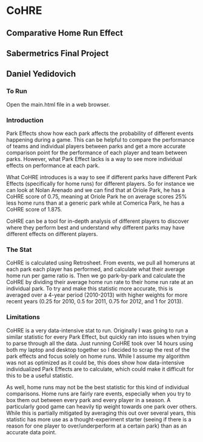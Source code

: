 # CoHRE
## Comparative Home Run Effect

## Sabermetrics Final Project
## Daniel Yedidovich

### To Run
Open the main.html file in a web browser.

### Introduction
Park Effects show how each park affects the probability of different events happening during a game. This can be helpful to compare the performance of teams and individual players between parks and get a more accurate comparison point for the performance of each player and team between parks. However, what Park Effect lacks is a way to see more individual effects on performance at each park.

What CoHRE introduces is a way to see if different parks have different Park Effects (specifically for home runs) for different players. So for instance we can look at Nolan Arenado and we can find that at Oriole Park, he has a CoHRE score of 0.75, meaning at Oriole Park he on average scores 25% less home runs than at a generic park while at Comerica Park, he has a CoHRE score of 1.875.

CoHRE can be a tool for in-depth analysis of different players to discover where they perform best and understand why different parks may have different effects on different players.

### The Stat
CoHRE is calculated using Retrosheet. From events, we pull all homeruns at each park each player has performed, and calculate what their average home run per game ratio is. Then we go park-by-park and calculate the CoHRE by dividing their average home run rate to their home run rate at an individual park. To try and make this statistic more accurate, this is averaged over a 4-year period (2010-2013) with higher weights for more recent years (0.25 for 2010, 0.5 for 2011, 0.75 for 2012, and 1 for 2013).  

### Limitations
CoHRE is a very data-intensive stat to run. Originally I was going to run a similar statistic for every Park Effect, but quickly ran into issues when trying to parse through all the data. Just running CoHRE took over 14 hours using both my laptop and desktop together so I decided to scrap the rest of the park effects and focus solely on home runs. While I assume my algorithm was not as optimized as it could be, this does show how data-intensive individualized Park Effects are to calculate, which could make it difficult for this to be a useful statistic.

As well, home runs may not be the best statistic for this kind of individual comparisons. Home runs are fairly rare events, especially when you try to box them out between every park and every player in a season. A particularly good game can heavily tip weight towards one park over others. While this is partially mitigated by averaging this out over several years, this statistic has more use as a thought-experiment starter (seeing if there is a reason for one player to over/underperform at a certain park) than as an accurate data point.
